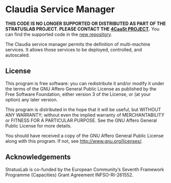 Claudia Service Manager
=======================

**THIS CODE IS NO LONGER SUPPORTED OR DISTRIBUTED AS PART OF THE
STRATUSLAB PROJECT.  PLEASE CONTACT THE [4CaaSt
PROJECT](http://4caast.morfeo-project.org/).**  You can find the
supported code in the [new
repository](https://svn.forge.morfeo-project.org/4caast/trunk/WP4/claudia).

The Claudia service manager permits the definition of multi-machine
services.  It allows those services to be deployed, controlled, and
autoscaled.

License
-------

This program is free software: you can redistribute it and/or modify
it under the terms of the GNU Affero General Public License as
published by the Free Software Foundation, either version 3 of the
License, or (at your option) any later version.

This program is distributed in the hope that it will be useful, but
WITHOUT ANY WARRANTY; without even the implied warranty of
MERCHANTABILITY or FITNESS FOR A PARTICULAR PURPOSE.  See the GNU
Affero General Public License for more details.

You should have received a copy of the GNU Affero General Public
License along with this program.  If not, see
<http://www.gnu.org/licenses/>.

Acknowledgements
----------------

StratusLab is co-funded by the European Community’s Seventh Framework
Programme (Capacities) Grant Agreement INFSO-RI-261552.
